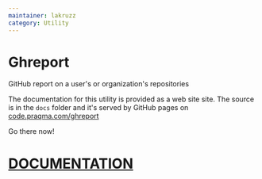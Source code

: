 ```yaml
---
maintainer: lakruzz
category: Utility
---
```


# Ghreport

GitHub report on a user's or organization's repositories

The documentation for this utility is provided as a web site site. The source is in the `docs` folder and it's served by GitHub pages on [code.praqma.com/ghreport](http://code.praqma.com/ghreport)

Go there now!

# [DOCUMENTATION](http://code.praqma.com/ghreport)

